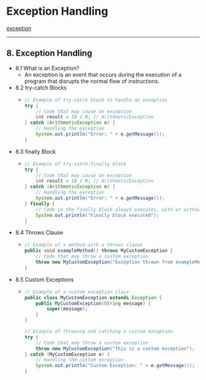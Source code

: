 # Exception Handling
[exception](https://hackmd.io/@oscarlo/exception)

---

## 8. Exception Handling
- 8.1 What is an Exception?
  - An exception is an event that occurs during the execution of a program that disrupts the normal flow of instructions.
- 8.2 try-catch Blocks
  - ```java
    // Example of try-catch block to handle an exception
    try {
        // Code that may cause an exception
        int result = 10 / 0; // ArithmeticException
    } catch (ArithmeticException e) {
        // Handling the exception
        System.out.println("Error: " + e.getMessage());
    }
- 8.3 finally Block
  - ```java
    // Example of try-catch-finally block
    try {
        // Code that may cause an exception
        int result = 10 / 0; // ArithmeticException
    } catch (ArithmeticException e) {
        // Handling the exception
        System.out.println("Error: " + e.getMessage());
    } finally {
        // Code in the finally block always executes, with or without an exception
        System.out.println("Finally block executed");
    }
- 8.4 Throws Clause
  - ```java
    // Example of a method with a throws clause
    public void exampleMethod() throws MyCustomException {
        // Code that may throw a custom exception
        throw new MyCustomException("Exception thrown from exampleMethod");
    }
- 8.5 Custom Exceptions
  - ```java
    // Example of a custom exception class
    public class MyCustomException extends Exception {
        public MyCustomException(String message) {
            super(message);
        }
    }
    
    // Example of throwing and catching a custom exception
    try {
        // Code that may throw a custom exception
        throw new MyCustomException("This is a custom exception");
    } catch (MyCustomException e) {
        // Handling the custom exception
        System.out.println("Custom Exception: " + e.getMessage());
    }